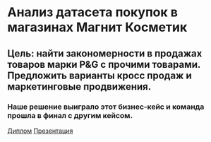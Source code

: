 # Анализ датасета покупок в магазинах Магнит Косметик 
## Цель: найти закономерности в продажах товаров марки P&G с прочими товарами. Предложить варианты кросс продаж и маркетинговые продвижения.
### Наше решение выиграло этот бизнес-кейс и команда прошла в финал с другим кейсом. 
[Диплом](https://github.com/Asterlok/wastepaper/blob/main/7.%20Cup%20IT%202022%20FINAL.pdf) 
[Презентация](https://github.com/Asterlok/cross_sales_analysis/blob/main/CupIT2022__DA__1STEP.pdf)
